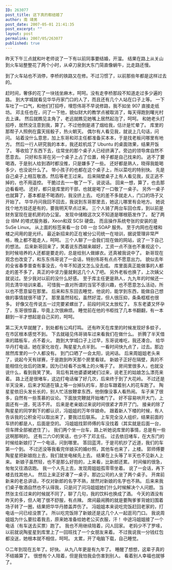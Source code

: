 ```yaml
---
ID: 263077
post_title: 这下真的都结婚了
author: 南 靖男
post_date: 2007-05-01 21:41:35
post_excerpt: ""
layout: post
permalink: 2007/05/263077
published: true
---
```

昨天下午三点就和叶老师说了一下有以前同事要结婚，开溜。
结果在路上从关山到火车站整整花了两个小时，从卓刀泉到大东门简直像蜗牛，比走路还慢。
<!--more-->到了火车站也不消停，李桥的铁路又在修。不过习惯了，以前那些年都是这样过去的。
赶时间，奢侈的花了一块钱坐麻木，呵呵。没有走李桥那段不知道走过多少遍的路。
到大学城就看见华华丹家门口的人了，而且还有几个人站在口子上等。
一下车吐了一口气，和他们打招呼，埋怨伟哥不早说修路，我不如坐 907 直接走纸坊。
邓主任也在，问了一下他，貌似财大的教学点被取消了，每天得跑到曙光村去上课。
然后就瞧见主角了，老远就瞧见她嘴上居然起泡了，呵呵。
和她老头打招呼，居然没注意到我，算了。不过他倒是递了烟给我，估计是忙晕了。
库里的那帮子人照例在露天摇骰子，热火朝天。
偶尔有人看见我，就说上几句话，问问。
站着没什么意思，加上东哥和邓主任都准备买本本，于是找老板问哪里有地方。
然后一行人研究我的本本，我还趁机炫了 Ubuntu 的桌面效果，结果开饭了。
等收拾了东西下去，往常坐的那个桌子人已经挤满了。旁边的领导席自然不愿意去。
只好和东哥在另一个桌子上占了位置，椅子都是自己找来的。
逃不了要喝酒，于是别人给到酒时都没推，只是嫌多了一些。
还好都是熟人，晓得我能喝多少，也没说什么了。
带小孩子的也都在这个桌子上，所以菜吃的特别快。
先是自己桌子上相互敬酒，然后等老王过来。
后来隔壁桌子上有人看见我，反正逃不掉的，也不用遥控。
干脆过去一一敬了一下，说说话。
回来一想，算了，也去那边看看吧。
还好，都只是库里的干部，也就是喝了一口敬了一桌子。
另外一桌子也就算了，基本都是不喝酒的，我没挤上去。
吃的差不多就走人，门口的场子又开始了。
华华丹问我回不回去，我说到东哥那里去，她这儿哪里有会地方。
她说找个地方挂还是有的，要我明天早点过来。
三个人骑了两台车回仓库，到以前是财务室现在是机房的办公室。
发现中储粮这次又不知道是哪根筋发作了。
配了两台 IBM 的塔式服务器，Xeon和双 SCSI 硬盘。
而且操作系统夸张的安装的是 SuSe Linux。
从上面的标签来看一台 DB 一台 SOAP 服务。
至于内网也在楼和楼之间用的是光纤。
最近新招来的正在被分公司统一在培训，据说管理非常严格，晚上都不能走人，呵呵。
三个人聊了一会我们现在做的网站，说了一下自己的想法。
后来新哥回来了，笑着说东西越来越好，工资一点不涨也不重视这个，
到时候培养的人还都是要走的，总是给别人做嫁衣。还真被我说中了。
新哥现在观念也改变了，和东东伟哥说了一会话，特别伟哥有点点不愿意出力。
貌似去年的全省春季普查有事没去，今年不知道又怎么没去成。
库里面真正能做事的人都走的差不多了，真正的中坚力量就剩这几个人了吧。
另外老板也换了，上次姨父就说过。至少我对以前的没什么好感。
至于库主任更是熟人，九九年的时候还一同去清华培训来着。
可惜我一直对所谓的当官不感兴趣，也不愿意怎么活动，所以也不愿意留在那里。
后来和东东回去睡觉，他说的，能学到东西，能做自己想做的事情就很不错了。
那里虽然轻松，虽然好混，但人很压抑，条条框框也很多。
好像又在传说五一过完要紧螺丝了，前段时间又太放松了。
东东老婆又怀孕了，东哥很惊喜，毕竟上次很麻烦。
睡觉前在他的书柜找了几本书翻翻，有一本翻到一半才想起是自己买的，呵呵。

第二天大早就醒了，到处都有公鸡打鸣。
还有昨天在库里的时候发现好多蚊子，在市区根本感觉不到。
下去就碰见伟哥骑车过来看我们在做什么。
折腾了半天借来的踏板车，点不着火。
跑到大学城口子上过早，东哥说难吃，我还凑合。
给华华丹打电话，她在家化妆在，陶星星九点半到。
一看时间快九点了，过去。那边居然库里的一个人都没有。
到门口晒了一会太阳，说闲话。
后来周姐姐老头来了，说起今天有球赛，于是跑到昨天那个房里看球。
新娘子正好在隔壁，真的不能相信化妆后的效果，因为已经看不出嘴上的火嘴子了。
房间里很多人，也就没说什么，看到我笑了笑。
背后有其他婆婆姥姥们过来，说老王的姑娘怎么漂亮来着。
路上还是很堵车，这边打电话催了好几次，后来终于到了大花岭。
不过还是半天没来，后来才知道在镇上等一台掉队的车，那台车跟着别人的花车跑了。
陶星星依旧头发长长的，别人忙活放鞭拿东西，他倒像没事人看热闹。
车子来了很多，自然有一些羡慕的议论。下面放完鞭就开始堵门了。
好不容易哄开大门，上面还有一道，死活不开。
后来是老亲娘过来说时间很紧才弄开了门。
接亲的除了陶星星的同学剩下的都认识，冯姐姐的万年伴娘命。
跟着新人下楼的时候，有人告诉我的公积金可以取出来了，要我过后联系。
上车完全没人组织，结果前面的车挤的都是人，后面是空的。
冯姐姐找郭师傅的车没找着（其实就是后面一台，但车牌全部被遮住了）。
我们两个坐一台车，路上听她说库里的事情，总是有一些这啊那啊的。
还有二六○的笑话，也少不了邓主任。
过去依旧堵车，在大东门的时候给新娘打了一个电话，问到哪里。
答回蓝湾，于是司机抄了近道，我们的车第一个到。
不过还没等我看完伴娘买的婚纱照，其他车也来了，上楼。
郭师傅要陶星星把新娘抱上去，我们就坐电梯先上去。
结果在上头等了半天也不见新人上来。
新娘子虽然轻，也不是那么好抱的，上来看，比新郎还累。
时间催的很急，匆匆又往酒店跑。
我一个人先上去，发现周姐姐孤零零坐着。
说了一会话，再下楼去找其他人。
然后上来正好凑了一桌子。那边公司的人坐了两个桌子。
开席前新来的老总讲话，不仅对新郎的名字不熟，居然对新娘的名字也不熟。
后来来我们桌子敬酒自然也不认得我，只是问了问冯姐姐她们什么时候解决个人问题。
当然张主任过来的时候就不同了，聊了几句，我的饮料也换成了酒。
今天的酒没有昨天的多，但人喝了很不舒服，有点辣。
席间最闹腾的就是要陶爹爹背媳妇围着场子转了一圈，结果把华华丹膝盖弄伤了。
冯姐姐本来说吃完饭赶回老家的，打电话一问已经没票了。
所以吃完饭除了新娘还是这几个人一起逛司门口。
我说周姐姐为什么要拉着我去，原来她准备给她老公买衣服，汗！
中途冯姐姐接了一个电话（有车送去买票）跑了。
我也不用继续陪着，闪人回家。
老妈少不了罗嗦，以前就说陶星星到库里上了一回班找了一个女朋友来着。
不过我说我一分钱红包都没送，她根本就不相信，呵呵。
太累，开了电脑下载，自己睡觉。

○二年到现在五年了。好快。
从九八年更是有九年了。
睡醒了想想，这辈子真的不结婚算了。
很想有个人陪着，但是我怕我会伤害到别人。
看着别人幸福也就够了。